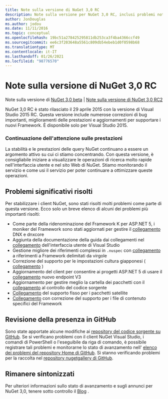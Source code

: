 ```yaml
---
title: Note sulla versione di NuGet 3,0 RC
description: Note sulla versione per NuGet 3,0 RC, inclusi problemi noti, correzioni di bug, funzionalità aggiunte e DCR.
author: JonDouglas
ms.author: jodou
ms.date: 11/11/2016
ms.topic: conceptual
ms.openlocfilehash: 19bc51a278425295811db253ca3f4ba4366ccf49
ms.sourcegitcommit: ee6c3f203648a5561c809db54ebeb1d0f0598b68
ms.translationtype: MT
ms.contentlocale: it-IT
ms.lasthandoff: 01/26/2021
ms.locfileid: "98776570"
---
```

# <a name="nuget-30-rc-release-notes"></a>Note sulla versione di NuGet 3,0 RC

Note sulla versione di [NuGet 3,0 beta](../release-notes/nuget-3.0-beta.md)  |  [Note sulla versione di NuGet 3,0 RC2](../release-notes/nuget-3.0-RC2.md)

NuGet 3,0 RC è stato rilasciato il 29 aprile 2015 con la versione di Visual Studio 2015 RC. Questa versione include numerose correzioni di bug importanti, miglioramenti delle prestazioni e aggiornamenti per supportare i nuovi Framework.  È disponibile solo per Visual Studio 2015.

### <a name="continued-focus-on-performance"></a>Continuazione dell'attenzione sulle prestazioni

La stabilità e le prestazioni delle query NuGet continuano a essere un argomento attivo su cui ci stiamo concentrando.  Con questa versione, è consigliabile iniziare a visualizzare le operazioni di ricerca molto rapide nell'interfaccia utente e nel sito Web di NuGet.  Stiamo monitorando il servizio e come usi il servizio per poter continuare a ottimizzare queste operazioni.

## <a name="significant-issues-resolved"></a>Problemi significativi risolti

Per stabilizzare i client NuGet, sono stati risolti molti problemi come parte di questa versione.  Ecco solo un breve elenco di alcuni dei problemi più importanti risolti:

* Come parte della ridenominazione del Framework K per ASP.NET 5, i moniker del Framework sono stati aggiornati per gestire il [collegamento](https://github.com/NuGet/Home/issues/215) DNX e dnxcore
* Aggiunta della documentazione della guida dai collegamenti nel [collegamento](https://github.com/NuGet/Home/issues/232) dell'interfaccia utente di Visual Studio
* Gestione migliore dei riferimenti complessi in `.nuspec` con [collegamento](https://github.com/NuGet/Home/issues/276) a riferimenti a Framework delimitati da virgole
* Correzione del supporto per le impostazioni cultura giapponesi ( [collegamento](https://github.com/NuGet/Home/issues/253) )
* Aggiornamento del client per consentire ai progetti ASP.NET 5 di usare il [collegamento](https://github.com/NuGet/Home/issues/219) nuovo endpoint V3
* Aggiornamento per gestire meglio la cartella dei pacchetti con il [collegamento](https://github.com/NuGet/Home/issues/56) al controllo del codice sorgente
* [Collegamento](https://github.com/NuGet/Home/issues/17) del supporto fisso per i pacchetti satellite
* [Collegamento](https://github.com/NuGet/Home/issues/18) con correzione del supporto per i file di contenuto specifici del Framework

## <a name="github-presence-overhaul"></a>Revisione della presenza in GitHub

Sono state apportate alcune modifiche ai [repository del codice sorgente su GitHub](http://github.com/nuget/home).  Se si verificano problemi con il client NuGet Visual Studio, i comandi di PowerShell o l'eseguibile da riga di comando, è possibile registrare tali problemi e monitorarne lo stato di avanzamento nell' [elenco dei problemi del repository Home di GitHub](http://github.com/nuget/home/issues).  Si stanno verificando problemi per la raccolta nel [repository nugetgallery di GitHub](http://github.com/nuget/NuGetGallery/issues).


## <a name="stay-tuned"></a>Rimanere sintonizzati

Per ulteriori informazioni sullo stato di avanzamento e sugli annunci per NuGet 3,0, tenere sotto controllo il [Blog](http://blog.nuget.org) .